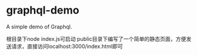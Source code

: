 # graphql-demo
A simple demo of Graphql.

根目录下node index.js可启动
public目录下编写了一个简单的静态页面，方便发送请求，直接访问localhost:3000/index.html即可
